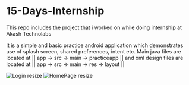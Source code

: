# 15-Days-Internship

This repo includes the project that i worked on while doing internship at Akash Technolabs

It is a simple and basic practice android application which demonstrates use of splash screen, shared preferences, intent etc.
Main java files are located at || app -> src -> main -> practiceapp  || and xml design files are located at || app -> src -> main -> res -> layout ||

![Login resize](https://user-images.githubusercontent.com/48171547/125735444-c590e128-8c0f-41bb-9a4c-c5628fe36af8.jpg)
![HomePage resize](https://user-images.githubusercontent.com/48171547/125735041-789994cd-a623-419a-914e-14b28ef19c37.jpg)


